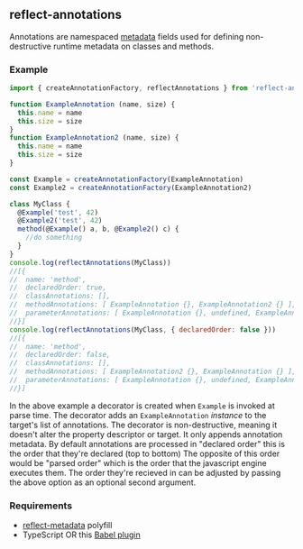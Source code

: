## reflect-annotations

Annotations are namespaced [metadata](https://www.npmjs.com/package/reflect-metadata) fields used for defining non-destructive runtime metadata on classes and methods.

### Example
```javascript
import { createAnnotationFactory, reflectAnnotations } from 'reflect-annotations'

function ExampleAnnotation (name, size) {
  this.name = name
  this.size = size
}
function ExampleAnnotation2 (name, size) {
  this.name = name
  this.size = size
}

const Example = createAnnotationFactory(ExampleAnnotation)
const Example2 = createAnnotationFactory(ExampleAnnotation2)

class MyClass {
  @Example('test', 42)
  @Example2('test', 42)
  method(@Example() a, b, @Example2() c) {
    //do something
  }
}
console.log(reflectAnnotations(MyClass))
//[{
//  name: 'method',
//  declaredOrder: true,
//  classAnnotations: [],
//  methodAnnotations: [ ExampleAnnotation {}, ExampleAnnotation2 {} ],
//  parameterAnnotations: [ ExampleAnnotation {}, undefined, ExampleAnnotation2 {} ]
//}]
console.log(reflectAnnotations(MyClass, { declaredOrder: false }))
//[{
//  name: 'method',
//  declaredOrder: false,
//  classAnnotations: [],
//  methodAnnotations: [ ExampleAnnotation2 {}, ExampleAnnotation {} ],
//  parameterAnnotations: [ ExampleAnnotation {}, undefined, ExampleAnnotation2 {} ]
//}]
```

In the above example a decorator is created when `Example` is invoked at parse time. The decorator adds an `ExampleAnnotation` _instance_ to the target's list of annotations. The decorator is non-destructive, meaning it doesn't alter the property descriptor or target. It only appends annotation metadata. By default annotations are processed in "declared order" this is the order that they're declared (top to bottom) The opposite of this order would be "parsed order" which is the order that the javascript engine executes them. The order they're recieved in can be adjusted by passing the above option as an optional second argument.

### Requirements
- [reflect-metadata](https://www.npmjs.com/package/reflect-metadata) polyfill
- TypeScript OR this [Babel plugin](https://www.npmjs.com/package/babel-plugin-transform-decorators-legacy)
